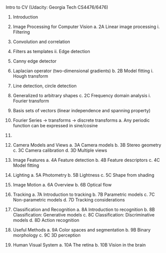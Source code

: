 Intro to CV (Udacity: Georgia Tech CS4476/6476)

1.  Introduction
2.  Image Processing for Computer Vision
a.  2A Linear image processing
i.  Filtering
1.  Convolution and correlation
2.  Filters as templates
ii. Edge detection
1.  Canny edge detector
2.  Laplacian operator (two-dimensional gradients)
b.  2B Model fitting
i.  Hough transform
1.  Line detection, circle detection
2.  Generalized to arbitrary shapes
c.  2C Frequency domain analysis
i.  Fourier transform
1.  Basis sets of vectors (linear independence and spanning property)
2.  Fourier Series -> transforms -> discrete transforms
a.  Any periodic function can be expressed in sine/cosine
3.  


3.  Camera Models and Views
a.  3A Camera models
b.  3B Stereo geometry
c.  3C Camera calibration
d.  3D Multiple views
4.  Image Features
a.  4A Feature detection
b.  4B Feature descriptors
c.  4C Model fitting
5.  Lighting
a.  5A Photometry
b.  5B Lightness
c.  5C Shape from shading
6.  Image Motion
a.  6A Overview
b.  6B Optical flow
7.  Tracking
a.  7A Introduction to tracking
b.  7B Parametric models
c.  7C Non-parametric models
d.  7D Tracking considerations
8.  Classification and Recognition
a.  8A Introduction to recognition
b.  8B Classification: Generative models
c.  8C Classification: Discriminative models
d.  8D Action recognition
9.  Useful Methods
a.  9A Color spaces and segmentation
b.  9B Binary morphology
c.  9C 3D perception
10. Human Visual System
a.  10A The retina
b.  10B Vision in the brain
